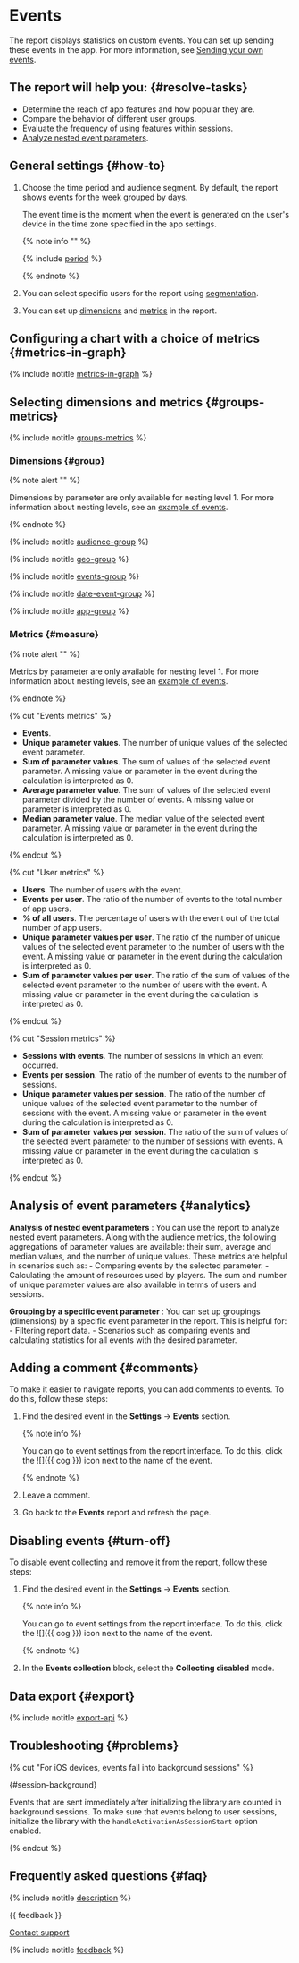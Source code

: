 # Events

The report displays statistics on custom events. You can set up sending these events in the app. For more information, see [Sending your own events](../data-collection/about-events.md).

## The report will help you: {#resolve-tasks}

- Determine the reach of app features and how popular they are.
- Compare the behavior of different user groups.
- Evaluate the frequency of using features within sessions.
- [Analyze nested event parameters](#analytics).

## General settings {#how-to}

1. Choose the time period and audience segment. By default, the report shows events for the week grouped by days.

   The event time is the moment when the event is generated on the user's device in the time zone specified in the app settings.

   {% note info "" %}

   {% include [period](_includes/period.md) %}

   {% endnote %}

2. You can select specific users for the report using [segmentation](segmentation.md).
3. You can set up [dimensions](#group) and [metrics](#metrics) in the report.

## Configuring a chart with a choice of metrics {#metrics-in-graph}

{% include notitle [metrics-in-graph](_includes/metrics-in-graph.md) %}

## Selecting dimensions and metrics {#groups-metrics}

{% include notitle [groups-metrics](_includes/groups-metrics-old.md) %}

### Dimensions {#group}

{% note alert "" %}

Dimensions by parameter are only available for nesting level 1. For more information about nesting levels, see an [example of events](../data-collection/about-events.md).

{% endnote %}

{% include notitle [audience-group](_includes/audience-group.md) %}

{% include notitle [geo-group](_includes/geo-group.md) %}

{% include notitle [events-group](_includes/events-group.md) %}

{% include notitle [date-event-group](_includes/date-event-group.md) %}

{% include notitle [app-group](_includes/app-group.md) %}

### Metrics {#measure}

{% note alert "" %}

Metrics by parameter are only available for nesting level 1. For more information about nesting levels, see an [example of events](../data-collection/about-events.md).

{% endnote %}

{% cut "Events metrics" %}

- **Events**.
- **Unique parameter values**. The number of unique values of the selected event parameter.
- **Sum of parameter values**. The sum of values of the selected event parameter. A missing value or parameter in the event during the calculation is interpreted as 0.
- **Average parameter value**. The sum of values of the selected event parameter divided by the number of events. A missing value or parameter is interpreted as 0.
- **Median parameter value**. The median value of the selected event parameter. A missing value or parameter in the event during the calculation is interpreted as 0.

{% endcut %}

{% cut "User metrics" %}

- **Users**. The number of users with the event.
- **Events per user**. The ratio of the number of events to the total number of app users.
- **% of all users**. The percentage of users with the event out of the total number of app users.
- **Unique parameter values per user**. The ratio of the number of unique values of the selected event parameter to the number of users with the event. A missing value or parameter in the event during the calculation is interpreted as 0.
- **Sum of parameter values per user**. The ratio of the sum of values of the selected event parameter to the number of users with the event. A missing value or parameter in the event during the calculation is interpreted as 0.

{% endcut %}

{% cut "Session metrics" %}

- **Sessions with events**. The number of sessions in which an event occurred.
- **Events per session**. The ratio of the number of events to the number of sessions.
- **Unique parameter values per session**. The ratio of the number of unique values of the selected event parameter to the number of sessions with the event. A missing value or parameter in the event during the calculation is interpreted as 0.
- **Sum of parameter values per session**. The ratio of the sum of values of the selected event parameter to the number of sessions with events. A missing value or parameter in the event during the calculation is interpreted as 0.

{% endcut %}

<!-- ![](../../_images/events-report-{{locale}}.png){style="border: solid 1px #cccccc; max-width: 800px;"} -->

## Analysis of event parameters {#analytics}

**Analysis of nested event parameters**
:   You can use the report to analyze nested event parameters. Along with the audience metrics, the following aggregations of parameter values are available: their sum, average and median values, and the number of unique values. These metrics are helpful in scenarios such as:
    - Comparing events by the selected parameter.
    - Calculating the amount of resources used by players.
     The sum and number of unique parameter values are also available in terms of users and sessions.

**Grouping by a specific event parameter**
:   You can set up groupings (dimensions) by a specific event parameter in the report. This is helpful for:
    - Filtering report data.
    - Scenarios such as comparing events and calculating statistics for all events with the desired parameter.

## Adding a comment {#comments}

To make it easier to navigate reports, you can add comments to events. To do this, follow these steps:

1. Find the desired event in the **Settings** → **Events** section.

   {% note info %}

   You can go to event settings from the report interface. To do this, click the ![]({{ cog }}) icon next to the name of the event.

   {% endnote %}

2. Leave a comment.
3. Go back to the **Events** report and refresh the page.

## Disabling events {#turn-off}

To disable event collecting and remove it from the report, follow these steps:

1. Find the desired event in the **Settings** → **Events** section.

   {% note info %}

   You can go to event settings from the report interface. To do this, click the ![]({{ cog }}) icon next to the name of the event.

   {% endnote %}

2. In the **Events collection** block, select the **Collecting disabled** mode.

## Data export {#export}

{% include notitle [export-api](_includes/export-api.md) %}

## Troubleshooting {#problems}

{% cut "For iOS devices, events fall into background sessions" %}

{#session-background}

Events that are sent immediately after initializing the library are counted in background sessions. To make sure that events belong to user sessions, initialize the library with the `handleActivationAsSessionStart` option enabled.

{% endcut %}

## Frequently asked questions {#faq}

{% include notitle [description](../_includes/faq.md#ua-events) %} 

{{ feedback }}

<a href="../troubleshooting/feedback-new.html">
  <span class="button">Contact support</span>
</a>

{% include notitle [feedback](../_includes/feedback-button.md) %}
